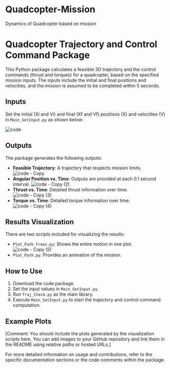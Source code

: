 # Quadcopter-Mission
Dynamics of Quadcopter based on mission 
# Quadcopter Trajectory and Control Command Package

This Python package calculates a feasible 3D trajectory and the control commands (thrust and torques) for a quadcopter, based on the specified mission inputs. The inputs include the initial and final positions and velocities, and the mission is assumed to be completed within 5 seconds.

## Inputs

Set the initial (Xi and Vi) and final (Xf and Vf) positions (X) and velocities (V) in `Main_SetInput.py` as shown below:

![code](https://github.com/vhemmati/Quadcopter-Mission/assets/93438814/db0bb244-8412-4f41-8e35-4c2dc53f4196)

## Outputs

The package generates the following outputs:

- **Feasible Trajectory**: A trajectory that respects mission limits.
  ![code - Copy](https://github.com/vhemmati/Quadcopter-Mission/assets/93438814/9237e182-4278-4c43-ab9d-79fa9d454ff5)
- **Angular Position vs. Time**: Outputs are provided at each 0.1 second interval.
  ![code - Copy (2)](https://github.com/vhemmati/Quadcopter-Mission/assets/93438814/d72bd43b-ffc0-4063-85a5-924f64b33669)
- **Thrust vs. Time**: Detailed thrust information over time.
  ![code - Copy (3)](https://github.com/vhemmati/Quadcopter-Mission/assets/93438814/150d43cd-4d48-4241-82fb-d877bdd09bb9)
- **Torque vs. Time**: Detailed torque information over time.
![code - Copy (4)](https://github.com/vhemmati/Quadcopter-Mission/assets/93438814/1de3903e-51bd-43ca-8790-71a5e3132322)
## Results Visualization

There are two scripts included for visualizing the results:

- `Plot_Path_Freez.py`: Shows the entire motion in one plot.
  ![code - Copy (5)](https://github.com/vhemmati/Quadcopter-Mission/assets/93438814/9be79a30-27d3-4e26-b0cd-6e043a5b9295)
- `Plot_Path.py`: Provides an animation of the mission.

## How to Use

1. Download the code package.
2. Set the input values in `Main_SetInput.py`.
3. Run `Traj_Check.py` as the main library.
4. Execute `Main_SetInput.py` to start the trajectory and control command computation.

## Example Plots

[Comment: You should include the plots generated by the visualization scripts here. You can add images to your GitHub repository and link them in the README using relative paths or hosted URLs.]

For more detailed information on usage and contributions, refer to the specific documentation sections or the code comments within the package.

